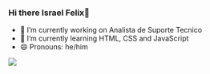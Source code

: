 ### Hi there Israel Felix👋


- 🔭 I’m currently working on Analista de Suporte Tecnico
- 🌱 I’m currently learning HTML, CSS and JavaScript
- 😄 Pronouns: he/him
  
<div>
  <a href="https://github.com/israelfelixdossantos" target="_blank"><img src="https://github-readme-stats.vercel.app/api?username=israelfelixdossantos&show_icons=true&theme=gruvbox"/></a>
</div>


